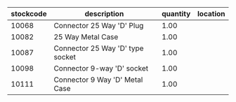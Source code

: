 |stockcode|description|quantity|location|
|---------|-----------|--------|--------|
|10068|Connector 25 Way 'D' Plug|1.00||
|10082|25 Way Metal Case|1.00||
|10087|Connector 25 Way 'D' type socket|1.00||
|10098|Connector 9-way 'D' socket|1.00||
|10111|Connector 9 Way 'D' Metal Case|1.00||
